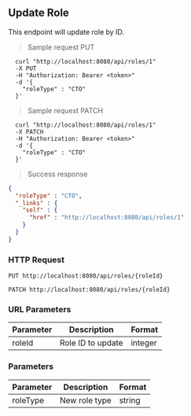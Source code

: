 ## Update Role
This endpoint will update role by ID.

> Sample request PUT

```shell
  curl "http://localhost:8080/api/roles/1"
  -X PUT
  -H "Authorization: Bearer <token>"
  -d '{
    "roleType" : "CTO"
  }'
```

> Sample request PATCH

```shell
  curl "http://localhost:8080/api/roles/1"
  -X PATCH
  -H "Authorization: Bearer <token>"
  -d '{
    "roleType" : "CTO"
  }'
```

> Success response

```json
{
  "roleType" : "CTO",
  "_links" : {
    "self" : {
      "href" : "http://localhost:8080/api/roles/1"
    }
  }
}
```

### HTTP Request

`PUT http://localhost:8080/api/roles/{roleId}`

`PATCH http://localhost:8080/api/roles/{roleId}`

### URL Parameters

Parameter | Description | Format
--------- | ----------- | ---------
roleId | Role ID to update | integer

### Parameters

Parameter | Description | Format
--------- | ----------- | ---------
roleType | New role type | string
